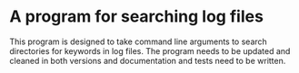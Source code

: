 # A program for searching log files

This program is designed to take command line arguments to search directories for keywords in log files.
The program needs to be updated and cleaned in both versions and documentation and tests need to be written.
